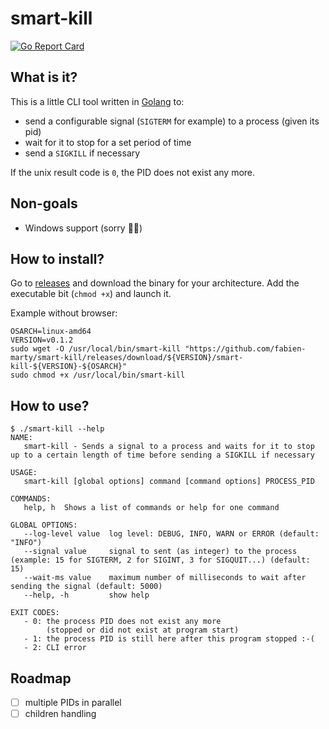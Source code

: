 # smart-kill

[![Go Report Card](https://goreportcard.com/badge/github.com/fabien-marty/smart-kill)](https://goreportcard.com/report/github.com/fabien-marty/smart-kill)

## What is it?

This is a little CLI tool written in [Golang](https://go.dev/) to:
- send a configurable signal (`SIGTERM` for example) to a process (given its pid)
- wait for it to stop for a set period of time
- send a `SIGKILL` if necessary

If the unix result code is `0`, the PID does not exist any more. 

## Non-goals

- Windows support (sorry 🤷‍♂️)

## How to install?

Go to [releases](https://github.com/fabien-marty/smart-kill/releases) and download the binary for your architecture.
Add the executable bit (`chmod +x`) and launch it.

Example without browser:

```console
OSARCH=linux-amd64
VERSION=v0.1.2
sudo wget -O /usr/local/bin/smart-kill "https://github.com/fabien-marty/smart-kill/releases/download/${VERSION}/smart-kill-${VERSION}-${OSARCH}"
sudo chmod +x /usr/local/bin/smart-kill
```

## How to use?

```console
$ ./smart-kill --help
NAME:
   smart-kill - Sends a signal to a process and waits for it to stop up to a certain length of time before sending a SIGKILL if necessary

USAGE:
   smart-kill [global options] command [command options] PROCESS_PID

COMMANDS:
   help, h  Shows a list of commands or help for one command

GLOBAL OPTIONS:
   --log-level value  log level: DEBUG, INFO, WARN or ERROR (default: "INFO")
   --signal value     signal to sent (as integer) to the process (example: 15 for SIGTERM, 2 for SIGINT, 3 for SIGQUIT...) (default: 15)
   --wait-ms value    maximum number of milliseconds to wait after sending the signal (default: 5000)
   --help, -h         show help

EXIT CODES:
   - 0: the process PID does not exist any more
        (stopped or did not exist at program start)
   - 1: the process PID is still here after this program stopped :-(
   - 2: CLI error
```

## Roadmap

- [ ] multiple PIDs in parallel
- [ ] children handling
